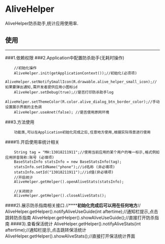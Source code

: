 # AliveHelper
AliveHelper防杀助手,统计应用使用率.


## 使用
***
###1.依赖权限
    <uses-permission android:name="android.permission.INTERNET"/>
    <uses-permission android:name="android.permission.ACCESS_NETWORK_STATE" />
###2.Application中配置防杀助手(无耗时操作)

        //初始化操作
        AliveHelper.init(getApplicationContext());//初始化(必须项)
        AliveHelper.setNotifySmallIcon(R.drawable.alive_helper_small_icon);//如果要弹出通知,需开发者提供应用小图标id
        AliveHelper.setDebug(true);//是否打印防杀助手log
        AliveHelper.setThemeColor(R.color.alive_dialog_btn_border_color);//手动设置展示界面的主色调
        AliveHelper.useAnet(false); //是否使用原网环境
###3.方法使用

        功能类,可以在Application初始化完成之后,任意地方使用,根据实际场景进行使用

####1).开启使用率统计相关

        String tag = "MH:13018211911";//使用当前应用的某个用户的唯一标示,格式例如 应用拼音简称:账号 (必填项)
        BaseStatsInfo statsInfo = new BaseStatsInfo(tag);
        statsInfo.setIdName("phone");//id名称 (非必填项)
        statsInfo.setId("13018211911");//id值(非必填项)
        //开启统计
        AliveHelper.getHelper().openAliveStats(statsInfo);

        //关闭统计
        AliveHelper.getHelper().closeAliveStats();

####2).展示防杀指南相关接口
        //**********初始化完成后可以用在任何地方******//
        AliveHelper.getHelper().notifyAliveUseGuide(int aftertime);//通知栏提示,点击跳转防杀指南
        AliveHelper.getHelper().showAliveUseGuide();//直接打开防杀指南
####3).查看保活统计
        AliveHelper.getHelper().notifyAliveStats(int aftertime);//通知栏提示,点击跳转保活统计
        AliveHelper.getHelper().showAliveStats();//直接打开保活统计界面